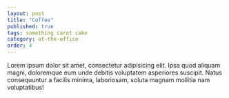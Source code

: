 ```yaml
---
layout: post
title: "Coffee"
published: true
tags: something carot cake
category: at-the-office
order: 4
---
```


Lorem ipsum dolor sit amet, consectetur adipisicing elit. Ipsa quod aliquam magni, doloremque eum unde debitis voluptatem asperiores suscipit. Natus consequuntur a facilis minima, laboriosam, soluta magnam mollitia nam voluptatibus!
